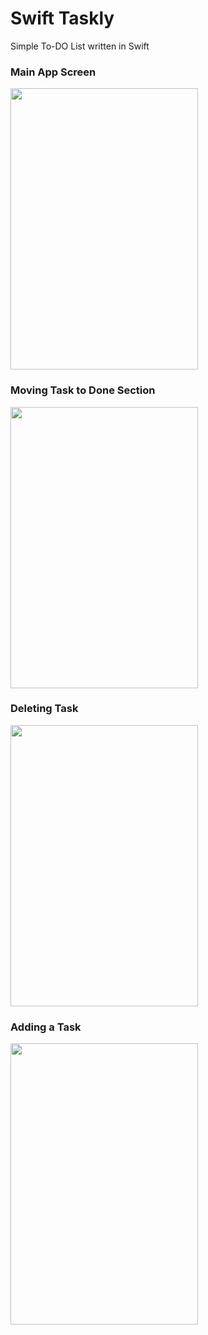 # Swift Taskly

Simple To-DO List written in Swift

### Main App Screen

<a target='_blank'><img class='header-img' width=300px height=450px src='https://raw.githubusercontent.com/MtsRovari/Swift-Taskly/master/Taskly/System/Assets.xcassets/app_screenshot.png' /></a>

### Moving Task to Done Section

<a target='_blank'><img class='header-img' width=300px height=450px src='https://raw.githubusercontent.com/MtsRovari/Swift-Taskly/master/Taskly/System/Assets.xcassets/move_to_done.png' /></a>

### Deleting Task

<a target='_blank'><img class='header-img' width=300px height=450px src='https://github.com/MtsRovari/Swift-Taskly/blob/master/Taskly/System/Assets.xcassets/delete_task.png?raw=true' /></a>

### Adding a Task

<a target='_blank'><img class='header-img' width=300px height=450px src='https://github.com/MtsRovari/Swift-Taskly/blob/master/Taskly/System/Assets.xcassets/add_a_task.png?raw=true' /></a>

